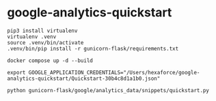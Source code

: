 # google-analytics-quickstart

```
pip3 install virtualenv
virtualenv .venv
source .venv/bin/activate
.venv/bin/pip install -r gunicorn-flask/requirements.txt
```

```
docker compose up -d --build
```

```
export GOOGLE_APPLICATION_CREDENTIALS="/Users/hexaforce/google-analytics-quickstart/Quickstart-30b4c8d1a1b0.json"
```

```
python gunicorn-flask/google/analytics_data/snippets/quickstart.py
```